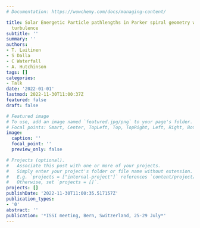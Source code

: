 ```yaml
---
# Documentation: https://wowchemy.com/docs/managing-content/

title: Solar Energetic Particle pathlengths in Parker spiral geometry with 2D-slab
  turbulence
subtitle: ''
summary: ''
authors:
- T. Laitinen
- S Dalla
- C Waterfall
- A. Hutchinson
tags: []
categories:
- Talk
date: '2022-01-01'
lastmod: 2022-11-30T11:00:37Z
featured: false
draft: false

# Featured image
# To use, add an image named `featured.jpg/png` to your page's folder.
# Focal points: Smart, Center, TopLeft, Top, TopRight, Left, Right, BottomLeft, Bottom, BottomRight.
image:
  caption: ''
  focal_point: ''
  preview_only: false

# Projects (optional).
#   Associate this post with one or more of your projects.
#   Simply enter your project's folder or file name without extension.
#   E.g. `projects = ["internal-project"]` references `content/project/deep-learning/index.md`.
#   Otherwise, set `projects = []`.
projects: []
publishDate: '2022-11-30T11:00:35.517157Z'
publication_types:
- '0'
abstract: ''
publication: '*ISSI meeting, Bern, Switzerland, 25-29 July*'
---
```

